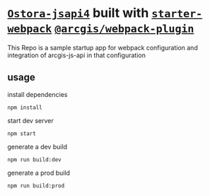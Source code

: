# [`Ostora-jsapi4`](https://github.com/azouaoui-med/ostora-jsapi4) built with [`starter-webpack`](https://github.com/dvbouali/starter-webpack) [`@arcgis/webpack-plugin`](https://github.com/Esri/arcgis-webpack-plugin)

This Repo is a sample startup app for webpack configuration and integration of arcgis-js-api in that configuration

## usage
install dependencies
```
npm install
```

start dev server
```
npm start
```
generate a dev build 
```
npm run build:dev
```
generate a prod build 
```
npm run build:prod
```
